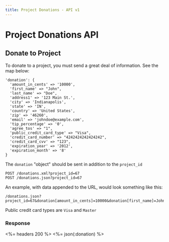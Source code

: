 ```yaml
---
title: Project Donations - API v1
---
```


# Project Donations API

## Donate to Project

To donate to a project, you must send a great deal of information. See the map below:

    'donation': {
      'amount_in_cents' => '10000',
      'first_name' => "John",
      'last_name' => "Doe",
      'address1' => '123 Main St.',
      'city' => 'Indianapolis',
      'state' => 'IN',
      'country' => 'United States',
      'zip' => '46260',
      'email' => 'johndoe@example.com',
      'tip_percentage' => '0',
      'agree_tos' => "1",
      'public_credit_card_type' => "Visa",
      'credit_card_number' => "4242424242424242",
      'credit_card_cvv' => "123",
      'expiration_year' => '2012',
      'expiration_month' => '8'
    }

The `donation` "object" should be sent in addition to the `project_id`

    POST /donations.xml?project_id=67
    POST /donations.json?project_id=67

An example, with data appended to the URL, would look something like this:

    /donations.json?project_id=67&donation[amount_in_cents]=10000&donation[first_name]=John&donation[list_name]=Doe&donation[address1]=123%20Main%20St&donation[city]=Indianapolis&donation[state]=IN&donation[country]=United%20States&donation[zip]=46260&donation[email]=johndoe@example.com&donation[tip_percentage]=0&donation[agree_tos]=1&donation[public_credit_card_type]=Visa&donation[credit_card_number]=4242424242424242&donation[credit_card_cvv]=123&donation[expiration_year]=2012&donation[expiration_month]=8

Public credit card types are `Visa` and `Master`

### Response

<%= headers 200 %>
<%= json(:donation) %>
